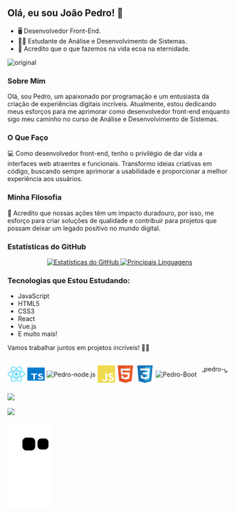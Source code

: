 ## Olá, eu sou João Pedro! 👋

- 🖥️ Desenvolvedor Front-End.
- 🧑‍💻 Estudante de Análise e Desenvolvimento de Sistemas.
- 🚀 Acredito que o que fazemos na vida ecoa na eternidade.

![original](https://user-images.githubusercontent.com/84733192/181079494-dd9f2c04-d580-4afd-b14e-bc311629a928.gif)

### Sobre Mim

Olá, sou Pedro, um apaixonado por programação e um entusiasta da criação de experiências digitais incríveis. Atualmente, estou dedicando meus esforços para me aprimorar como desenvolvedor front-end enquanto sigo meu caminho no curso de Análise e Desenvolvimento de Sistemas.

### O Que Faço

💻 Como desenvolvedor front-end, tenho o privilégio de dar vida a interfaces web atraentes e funcionais. Transformo ideias criativas em código, buscando sempre aprimorar a usabilidade e proporcionar a melhor experiência aos usuários.

### Minha Filosofia

🚀 Acredito que nossas ações têm um impacto duradouro, por isso, me esforço para criar soluções de qualidade e contribuir para projetos que possam deixar um legado positivo no mundo digital.

### Estatísticas do GitHub

<div align="center">
  <a href="https://beacons.ai/Dantes008">
    <img height="160em" src="https://github-readme-stats.vercel.app/api?username=Dantes008&show_icons=true&theme=blue-green&include_all_commits=true&count_private=true" alt="Estatísticas do GitHub">
  </a>
  <a href="https://beacons.ai/Dantes008">
    <img height="160em" src="https://github-readme-stats.vercel.app/api/top-langs/?username=Dantes008&layout=compact&langs_count=16&theme=blue-green" alt="Principais Linguagens">
  </a>
</div>

### Tecnologias que Estou Estudando:

- JavaScript
- HTML5
- CSS3
- React
- Vue.js
- E muito mais!

Vamos trabalhar juntos em projetos incríveis! 👨‍💻

  <div style="display: inline_block"><br> 
  <img align="center" alt="Rafa-React" height="40" width="40" src="https://raw.githubusercontent.com/devicons/devicon/master/icons/react/react-original.svg">
  <img align="center" alt="Pedro-Ts" height="30" width="40" src="https://raw.githubusercontent.com/devicons/devicon/master/icons/typescript/typescript-plain.svg"/>
 <img align="center" alt="Pedro-node.js" height="30" width="40" src="https://img.shields.io/badge/Node.js-43853D?style=for-the-badge&logo=node.js&logoColor=white" />
  
<img align="center" alt="Pedro-Js" height="40" width="40" src="https://raw.githubusercontent.com/devicons/devicon/master/icons/javascript/javascript-plain.svg"/>
  <img align="center" alt="Pedro-HTML" height="40" width="40" src="https://raw.githubusercontent.com/devicons/devicon/master/icons/html5/html5-original.svg" />
  <img align="center" alt="Pedro-CSS" height="40" width="40" src="https://raw.githubusercontent.com/devicons/devicon/master/icons/css3/css3-original.svg" />
  <img align="center" alt="Pedro-Boot" height="40" width="40" src="https://cdn.jsdelivr.net/gh/devicons/devicon/icons/bootstrap/bootstrap-original-wordmark.svg" />
    <img align="right" alt="pedro-gif" height="150" style="border-radius:50px;" src="https://i.giphy.com/media/yYSSBtDgbbRzq/giphy.webp">


  
###
  
</div>
   <a href="https://www.instagram.com/dantes01001/" target="_blank"><img src="https://img.shields.io/badge/-Instagram-%23E4405F?style=for-the-badge&logo=instagram&logoColor=white" target="_blank"></a>

  <a href="https://www.linkedin.com/in/ximenesjpdq/" target="_blank"><img src="https://img.shields.io/badge/-LinkedIn-%230077B5?style=for-the-badge&logo=linkedin&logoColor=white" target="_blank"></a>   
  
 ![Snake animation](https://github.com/rafaballerini/rafaballerini/blob/output/github-contribution-grid-snake.svg)
 </div>






